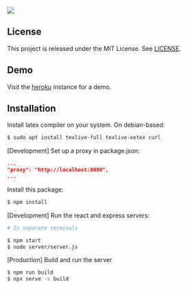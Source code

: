 ![](https://socialify.git.ci/purhan/underleaf/image?description=1&font=Inter&language=1&logo=https%3A%2F%2Fraw.githubusercontent.com%2FPurhan%2Funderleaf%2Fb827c5016f1ba66aacabdd6d6001732511a86e48%2Fpublic%2Flogo512.svg%3Ftoken%3DACTEQDYPW4TDKVCI7RNPUU3ATTCH6&owner=1&pattern=Plus&theme=Light)

## License
This project is released under the MIT License. See [LICENSE](LICENSE).

## Demo
Visit the [heroku](https://under-leaf.herokuapp.com/) instance for a demo.

## Installation
Install latex compiler on your system. On debian-based:
```bash
$ sudo apt install texlive-full texlive-xetex curl
```

[Development] Set up a proxy in package.json:
```json
...
"proxy": "http://localhost:8080",
...
```

Install this package:
```bash
$ npm install
```

[Development] Run the react and express servers:
```bash
# In separate terminals

$ npm start
$ node server/server.js
```

[Production] Build and run the server
```bash
$ npm run build
$ npx serve -s build
```
